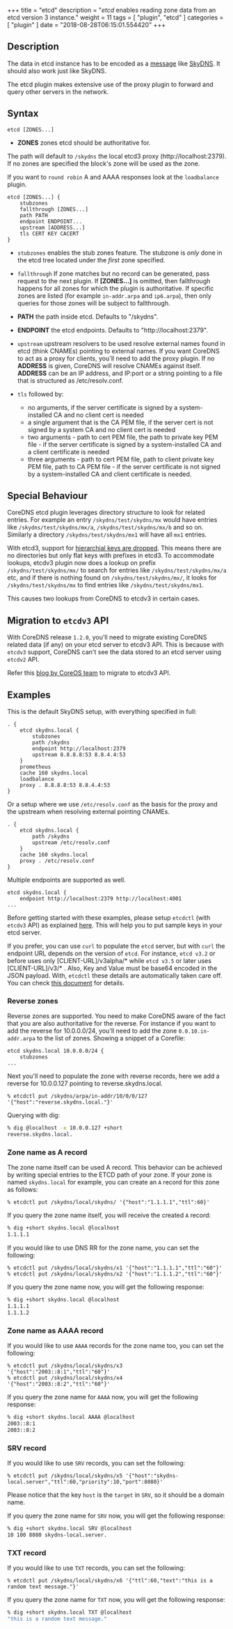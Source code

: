 +++
title = "etcd"
description = "*etcd* enables reading zone data from an etcd version 3 instance."
weight = 11
tags = [ "plugin", "etcd" ]
categories = [ "plugin" ]
date = "2018-08-28T06:15:01.554420"
+++

## Description

The data in etcd instance has to be encoded as
a [message](https://github.com/skynetservices/skydns/blob/2fcff74cdc9f9a7dd64189a447ef27ac354b725f/msg/service.go#L26)
like [SkyDNS](https://github.com/skynetservices/skydns). It should also work just like SkyDNS.

The etcd plugin makes extensive use of the proxy plugin to forward and query other servers in the
network.

## Syntax

~~~
etcd [ZONES...]
~~~

* **ZONES** zones etcd should be authoritative for.

The path will default to `/skydns` the local etcd3 proxy (http://localhost:2379). If no zones are
specified the block's zone will be used as the zone.

If you want to `round robin` A and AAAA responses look at the `loadbalance` plugin.

~~~
etcd [ZONES...] {
    stubzones
    fallthrough [ZONES...]
    path PATH
    endpoint ENDPOINT...
    upstream [ADDRESS...]
    tls CERT KEY CACERT
}
~~~

* `stubzones` enables the stub zones feature. The stubzone is *only* done in the etcd tree located
    under the *first* zone specified.
* `fallthrough` If zone matches but no record can be generated, pass request to the next plugin.
  If **[ZONES...]** is omitted, then fallthrough happens for all zones for which the plugin
  is authoritative. If specific zones are listed (for example `in-addr.arpa` and `ip6.arpa`), then only
  queries for those zones will be subject to fallthrough.
* **PATH** the path inside etcd. Defaults to "/skydns".
* **ENDPOINT** the etcd endpoints. Defaults to "http://localhost:2379".
* `upstream` upstream resolvers to be used resolve external names found in etcd (think CNAMEs)
  pointing to external names. If you want CoreDNS to act as a proxy for clients, you'll need to add
  the proxy plugin. If no **ADDRESS** is given, CoreDNS will resolve CNAMEs against itself.
  **ADDRESS** can be an IP address, and IP:port or a string pointing to a file that is structured
  as /etc/resolv.conf.
* `tls` followed by:

    * no arguments, if the server certificate is signed by a system-installed CA and no client cert is needed
    * a single argument that is the CA PEM file, if the server cert is not signed by a system CA and no client cert is needed
    * two arguments - path to cert PEM file, the path to private key PEM file - if the server certificate is signed by a system-installed CA and a client certificate is needed
    * three arguments - path to cert PEM file, path to client private key PEM file, path to CA PEM
      file - if the server certificate is not signed by a system-installed CA and client certificate
      is needed.

## Special Behaviour
CoreDNS etcd plugin leverages directory structure to look for related entries. For example an entry `/skydns/test/skydns/mx` would have entries like `/skydns/test/skydns/mx/a`, `/skydns/test/skydns/mx/b` and so on. Similarly a directory `/skydns/test/skydns/mx1` will have all `mx1` entries.

With etcd3, support for [hierarchial keys are dropped](https://coreos.com/etcd/docs/latest/learning/api.html). This means there are no directories but only flat keys with prefixes in etcd3. To accommodate lookups, etcdv3 plugin now does a lookup on prefix `/skydns/test/skydns/mx/` to search for entries like `/skydns/test/skydns/mx/a` etc, and if there is nothing found on `/skydns/test/skydns/mx/`, it looks for `/skydns/test/skydns/mx` to find entries like `/skydns/test/skydns/mx1`.

This causes two lookups from CoreDNS to etcdv3 in certain cases.

## Migration to `etcdv3` API

With CoreDNS release `1.2.0`, you'll need to migrate existing CoreDNS related data (if any) on your etcd server to etcdv3 API. This is because with `etcdv3` support, CoreDNS can't see the data stored to an etcd server using `etcdv2` API.

Refer this [blog by CoreOS team](https://coreos.com/blog/migrating-applications-etcd-v3.html) to migrate to etcdv3 API.

## Examples

This is the default SkyDNS setup, with everything specified in full:

~~~ corefile
. {
    etcd skydns.local {
        stubzones
        path /skydns
        endpoint http://localhost:2379
        upstream 8.8.8.8:53 8.8.4.4:53
    }
    prometheus
    cache 160 skydns.local
    loadbalance
    proxy . 8.8.8.8:53 8.8.4.4:53
}
~~~

Or a setup where we use `/etc/resolv.conf` as the basis for the proxy and the upstream
when resolving external pointing CNAMEs.

~~~ corefile
. {
    etcd skydns.local {
        path /skydns
        upstream /etc/resolv.conf
    }
    cache 160 skydns.local
    proxy . /etc/resolv.conf
}
~~~

Multiple endpoints are supported as well.

~~~
etcd skydns.local {
    endpoint http://localhost:2379 http://localhost:4001
...
~~~

Before getting started with these examples, please setup `etcdctl` (with `etcdv3` API) as explained [here](https://coreos.com/etcd/docs/latest/dev-guide/interacting_v3.html). This will help you to put sample keys in your etcd server.

If you prefer, you can use `curl` to populate the `etcd` server, but with `curl` the endpoint URL depends on the version of `etcd`. For instance, `etcd v3.2` or before uses only [CLIENT-URL]/v3alpha/* while `etcd v3.5` or later uses [CLIENT-URL]/v3/* . Also, Key and Value must be base64 encoded in the JSON payload. With, `etcdctl` these details are automatically taken care off. You can check [this document](https://github.com/coreos/etcd/blob/master/Documentation/dev-guide/api_grpc_gateway.md#notes) for details.

### Reverse zones

Reverse zones are supported. You need to make CoreDNS aware of the fact that you are also
authoritative for the reverse. For instance if you want to add the reverse for 10.0.0.0/24, you'll
need to add the zone `0.0.10.in-addr.arpa` to the list of zones. Showing a snippet of a Corefile:

~~~
etcd skydns.local 10.0.0.0/24 {
    stubzones
...
~~~

Next you'll need to populate the zone with reverse records, here we add a reverse for
10.0.0.127 pointing to reverse.skydns.local.

~~~
% etcdctl put /skydns/arpa/in-addr/10/0/0/127 '{"host":"reverse.skydns.local."}'
~~~

Querying with dig:

~~~ sh
% dig @localhost -x 10.0.0.127 +short
reverse.skydns.local.
~~~

### Zone name as A record

The zone name itself can be used A record. This behavior can be achieved by writing special entries to the ETCD path of your zone. If your zone is named `skydns.local` for example, you can create an `A` record for this zone as follows:

~~~
% etcdctl put /skydns/local/skydns/ '{"host":"1.1.1.1","ttl":60}'
~~~

If you query the zone name itself, you will receive the created `A` record:

~~~ sh
% dig +short skydns.local @localhost
1.1.1.1
~~~

If you would like to use DNS RR for the zone name, you can set the following:
~~~
% etcdctl put /skydns/local/skydns/x1 '{"host":"1.1.1.1","ttl":"60"}'
% etcdctl put /skydns/local/skydns/x2 '{"host":"1.1.1.2","ttl":"60"}'
~~~

If you query the zone name now, you will get the following response:

~~~ sh
% dig +short skydns.local @localhost
1.1.1.1
1.1.1.2
~~~

### Zone name as AAAA record

If you would like to use `AAAA` records for the zone name too, you can set the following:
~~~
% etcdctl put /skydns/local/skydns/x3 '{"host":"2003::8:1","ttl":"60"}'
% etcdctl put /skydns/local/skydns/x4 '{"host":"2003::8:2","ttl":"60"}'
~~~

If you query the zone name for `AAAA` now, you will get the following response:
~~~ sh
% dig +short skydns.local AAAA @localhost
2003::8:1
2003::8:2
~~~

### SRV record

If you would like to use `SRV` records, you can set the following:
~~~
% etcdctl put /skydns/local/skydns/x5 '{"host":"skydns-local.server","ttl":60,"priority":10,"port":8080}'
~~~
Please notice that the key `host` is the `target` in `SRV`, so it should be a domain name.

If you query the zone name for `SRV` now, you will get the following response:

~~~ sh
% dig +short skydns.local SRV @localhost
10 100 8080 skydns-local.server.
~~~

### TXT record

If you would like to use `TXT` records, you can set the following:
~~~
% etcdctl put /skydns/local/skydns/x6 '{"ttl":60,"text":"this is a random text message."}'
~~~

If you query the zone name for `TXT` now, you will get the following response:
~~~ sh
% dig +short skydns.local TXT @localhost
"this is a random text message."
~~~
